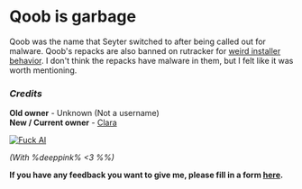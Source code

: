 # Qoob is garbage

Qoob was the name that Seyter switched to after being called out for malware. Qoob's repacks are also banned on rutracker for [weird installer behavior](https://rutracker.org/forum/viewtopic.php?p=76324722). I don't think the repacks have malware in them, but I felt like it was worth mentioning.

### *Credits*
**Old owner** - Unknown (Not a username)  
**New / Current owner** - [Clara](https://rentry.co/claraiscute)

[![Fuck AI](https://files.catbox.moe/os5g6k.png)](https://notbyai.fyi)

*(With %deeppink% <3 %%)*

**If you have any feedback you want to give me, please fill in a form [here](https://formulaer.com/f/aa502b70-f46d-4e81-98a2-bd6b2de24540).**
